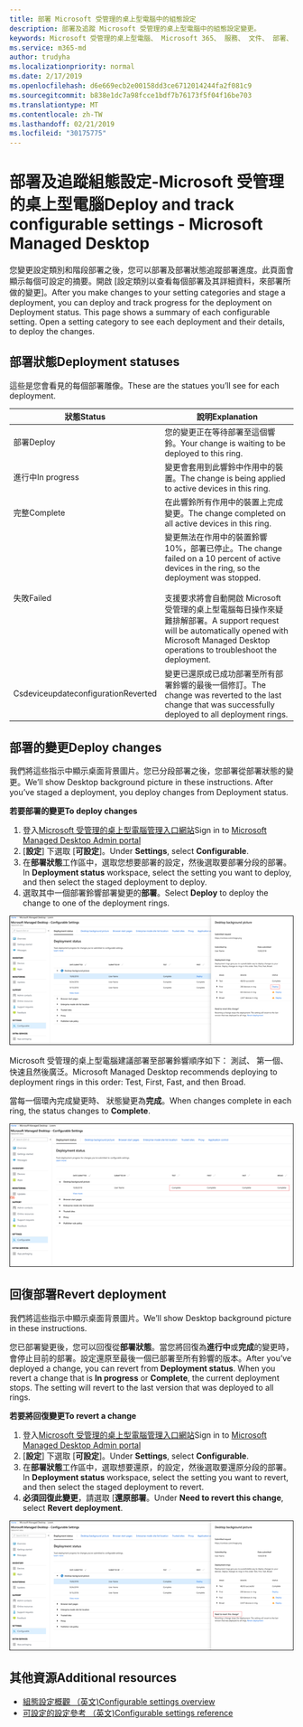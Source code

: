 ```yaml
---
title: 部署 Microsoft 受管理的桌上型電腦中的組態設定
description: 部署及追蹤 Microsoft 受管理的桌上型電腦中的組態設定變更。
keywords: Microsoft 受管理的桌上型電腦、 Microsoft 365、 服務、 文件、 部署、 分段的部署組態設定
ms.service: m365-md
author: trudyha
ms.localizationpriority: normal
ms.date: 2/17/2019
ms.openlocfilehash: d6e669ecb2e00158dd3ce6712014244fa2f081c9
ms.sourcegitcommit: b838e1dc7a98fcce1bdf7b76173f5f04f16be703
ms.translationtype: MT
ms.contentlocale: zh-TW
ms.lasthandoff: 02/21/2019
ms.locfileid: "30175775"
---
```

# <a name="deploy-and-track-configurable-settings---microsoft-managed-desktop"></a><span data-ttu-id="cb996-104">部署及追蹤組態設定-Microsoft 受管理的桌上型電腦</span><span class="sxs-lookup"><span data-stu-id="cb996-104">Deploy and track configurable settings - Microsoft Managed Desktop</span></span>

<span data-ttu-id="cb996-p101">您變更設定類別和階段部署之後，您可以部署及部署狀態追蹤部署進度。此頁面會顯示每個可設定的摘要。開啟 [設定類別以查看每個部署及其詳細資料，來部署所做的變更]。</span><span class="sxs-lookup"><span data-stu-id="cb996-p101">After you make changes to your setting categories and stage a deployment, you can deploy and track progress for the deployment on Deployment status. This page shows a summary of each configurable setting. Open a setting category to see each deployment and their details, to deploy the changes.</span></span> 

## <a name="deployment-statuses"></a><span data-ttu-id="cb996-108">部署狀態</span><span class="sxs-lookup"><span data-stu-id="cb996-108">Deployment statuses</span></span> 

<span data-ttu-id="cb996-109">這些是您會看見的每個部署雕像。</span><span class="sxs-lookup"><span data-stu-id="cb996-109">These are the statues you’ll see for each deployment.</span></span>

<span data-ttu-id="cb996-110">狀態</span><span class="sxs-lookup"><span data-stu-id="cb996-110">Status</span></span>  | <span data-ttu-id="cb996-111">說明</span><span class="sxs-lookup"><span data-stu-id="cb996-111">Explanation</span></span> 
--- | --- 
<span data-ttu-id="cb996-112">部署</span><span class="sxs-lookup"><span data-stu-id="cb996-112">Deploy</span></span> | <span data-ttu-id="cb996-113">您的變更正在等待部署至這個響鈴。</span><span class="sxs-lookup"><span data-stu-id="cb996-113">Your change is waiting to be deployed to this ring.</span></span>
<span data-ttu-id="cb996-114">進行中</span><span class="sxs-lookup"><span data-stu-id="cb996-114">In progress</span></span> | <span data-ttu-id="cb996-115">變更會套用到此響鈴中作用中的裝置。</span><span class="sxs-lookup"><span data-stu-id="cb996-115">The change is being applied to active devices in this ring.</span></span> 
<span data-ttu-id="cb996-116">完整</span><span class="sxs-lookup"><span data-stu-id="cb996-116">Complete</span></span> | <span data-ttu-id="cb996-117">在此響鈴所有作用中的裝置上完成變更。</span><span class="sxs-lookup"><span data-stu-id="cb996-117">The change completed on all active devices in this ring.</span></span> 
<span data-ttu-id="cb996-118">失敗</span><span class="sxs-lookup"><span data-stu-id="cb996-118">Failed</span></span> | <span data-ttu-id="cb996-119">變更無法在作用中的裝置鈴響 10%，部署已停止。</span><span class="sxs-lookup"><span data-stu-id="cb996-119">The change failed on a 10 percent of active devices in the ring, so the deployment was stopped.</span></span><br><br> <span data-ttu-id="cb996-120">支援要求將會自動開啟 Microsoft 受管理的桌上型電腦每日操作來疑難排解部署。</span><span class="sxs-lookup"><span data-stu-id="cb996-120">A support request will be automatically opened with Microsoft Managed Desktop operations to troubleshoot the deployment.</span></span> 
<span data-ttu-id="cb996-121">Csdeviceupdateconfiguration</span><span class="sxs-lookup"><span data-stu-id="cb996-121">Reverted</span></span> | <span data-ttu-id="cb996-122">變更已還原成已成功部署至所有部署鈴響的最後一個修訂。</span><span class="sxs-lookup"><span data-stu-id="cb996-122">The change was reverted to the last change that was successfully deployed to all deployment rings.</span></span>

## <a name="deploy-changes"></a><span data-ttu-id="cb996-123">部署的變更</span><span class="sxs-lookup"><span data-stu-id="cb996-123">Deploy changes</span></span>

<span data-ttu-id="cb996-p102">我們將這些指示中顯示桌面背景圖片。您已分段部署之後，您部署從部署狀態的變更。</span><span class="sxs-lookup"><span data-stu-id="cb996-p102">We’ll show Desktop background picture in these instructions. After you’ve staged a deployment, you deploy changes from Deployment status.</span></span> 

<span data-ttu-id="cb996-126">**若要部署的變更**</span><span class="sxs-lookup"><span data-stu-id="cb996-126">**To deploy changes**</span></span>

1. <span data-ttu-id="cb996-127">登入[Microsoft 受管理的桌上型電腦管理入口網站](http://aka.ms/mwaasportal)</span><span class="sxs-lookup"><span data-stu-id="cb996-127">Sign in to [Microsoft Managed Desktop Admin portal](http://aka.ms/mwaasportal)</span></span>
2. <span data-ttu-id="cb996-128">[**設定**] 下選取 [**可設定**]。</span><span class="sxs-lookup"><span data-stu-id="cb996-128">Under **Settings**, select **Configurable**.</span></span>
3. <span data-ttu-id="cb996-129">在**部署狀態**工作區中，選取您想要部署的設定，然後選取要部署分段的部署。</span><span class="sxs-lookup"><span data-stu-id="cb996-129">In **Deployment status** workspace, select the setting you want to deploy, and then select the staged deployment to deploy.</span></span>
4. <span data-ttu-id="cb996-130">選取其中一個部署鈴響部署變更的**部署**。</span><span class="sxs-lookup"><span data-stu-id="cb996-130">Select **Deploy** to deploy the change to one of the deployment rings.</span></span>

![可設定的設定部署狀態概觀 （英文)](images/deploy-cs-overview.png)

<span data-ttu-id="cb996-132">Microsoft 受管理的桌上型電腦建議部署至部署鈴響順序如下： 測試、 第一個、 快速且然後廣泛。</span><span class="sxs-lookup"><span data-stu-id="cb996-132">Microsoft Managed Desktop recommends deploying to deployment rings in this order: Test, First, Fast, and then Broad.</span></span> 

<span data-ttu-id="cb996-133">當每一個環內完成變更時、 狀態變更為**完成**。</span><span class="sxs-lookup"><span data-stu-id="cb996-133">When changes complete in each ring, the status changes to **Complete**.</span></span>

![完成部署可設定的設定](images/config-setting-complete.png)

## <a name="revert-deployment"></a><span data-ttu-id="cb996-135">回復部署</span><span class="sxs-lookup"><span data-stu-id="cb996-135">Revert deployment</span></span>

<span data-ttu-id="cb996-136">我們將這些指示中顯示桌面背景圖片。</span><span class="sxs-lookup"><span data-stu-id="cb996-136">We’ll show Desktop background picture in these instructions.</span></span> 

<span data-ttu-id="cb996-p103">您已部署變更後，您可以回復從**部署狀態**。當您將回復為**進行中**或**完成**的變更時，會停止目前的部署。設定還原至最後一個已部署至所有鈴響的版本。</span><span class="sxs-lookup"><span data-stu-id="cb996-p103">After you’ve deployed a change, you can revert from **Deployment status**. When you revert a change that is **In progress** or **Complete**, the current deployment stops. The setting will revert to the last version that was deployed to all rings.</span></span> 

<span data-ttu-id="cb996-140">**若要將回復變更**</span><span class="sxs-lookup"><span data-stu-id="cb996-140">**To revert a change**</span></span>
1. <span data-ttu-id="cb996-141">登入[Microsoft 受管理的桌上型電腦管理入口網站](http://aka.ms/mwaasportal)</span><span class="sxs-lookup"><span data-stu-id="cb996-141">Sign in to [Microsoft Managed Desktop Admin portal](http://aka.ms/mwaasportal)</span></span>
2. <span data-ttu-id="cb996-142">[**設定**] 下選取 [**可設定**]。</span><span class="sxs-lookup"><span data-stu-id="cb996-142">Under **Settings**, select **Configurable**.</span></span>
3. <span data-ttu-id="cb996-143">在**部署狀態**工作區中，選取想要還原，的設定，然後選取要還原分段的部署。</span><span class="sxs-lookup"><span data-stu-id="cb996-143">In **Deployment status** workspace, select the setting you want to revert, and then select the staged deployment to revert.</span></span>
4. <span data-ttu-id="cb996-144">**必須回復此變更**，請選取 [**還原部署**。</span><span class="sxs-lookup"><span data-stu-id="cb996-144">Under **Need to revert this change**, select **Revert deployment**.</span></span>

![還原組態設定部署](images/config-setting-revert.png) 

## <a name="additional-resources"></a><span data-ttu-id="cb996-146">其他資源</span><span class="sxs-lookup"><span data-stu-id="cb996-146">Additional resources</span></span>
- [<span data-ttu-id="cb996-147">組態設定概觀 （英文)</span><span class="sxs-lookup"><span data-stu-id="cb996-147">Configurable settings overview</span></span>](config-setting-overview.md)
- [<span data-ttu-id="cb996-148">可設定的設定參考 （英文)</span><span class="sxs-lookup"><span data-stu-id="cb996-148">Configurable settings reference</span></span>](config-setting-ref.md) 